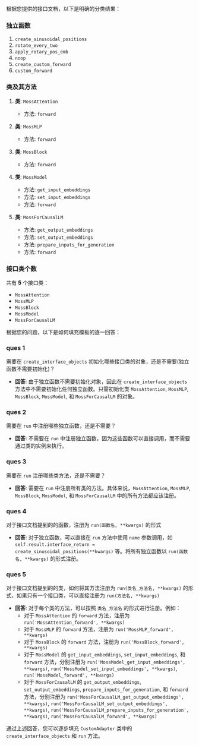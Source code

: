 根据您提供的接口文档，以下是明确的分类结果：

### 独立函数
1. `create_sinusoidal_positions`
2. `rotate_every_two`
3. `apply_rotary_pos_emb`
4. `noop`
5. `create_custom_forward`
6. `custom_forward`

### 类及其方法
1. **类**: `MossAttention`
   - 方法: `forward`
  
2. **类**: `MossMLP`
   - 方法: `forward`
  
3. **类**: `MossBlock`
   - 方法: `forward`
  
4. **类**: `MossModel`
   - 方法: `get_input_embeddings`
   - 方法: `set_input_embeddings`
   - 方法: `forward`
  
5. **类**: `MossForCausalLM`
   - 方法: `get_output_embeddings`
   - 方法: `set_output_embeddings`
   - 方法: `prepare_inputs_for_generation`
   - 方法: `forward`

### 接口类个数
共有 **5** 个接口类：
- `MossAttention`
- `MossMLP`
- `MossBlock`
- `MossModel`
- `MossForCausalLM`

根据您的问题，以下是如何填充模板的逐一回答：

### ques 1
需要在 `create_interface_objects` 初始化哪些接口类的对象，还是不需要(独立函数不需要初始化)？
- **回答**: 由于独立函数不需要初始化对象，因此在 `create_interface_objects` 方法中不需要初始化任何独立函数。只需初始化类 `MossAttention`, `MossMLP`, `MossBlock`, `MossModel`, 和 `MossForCausalLM` 的对象。

### ques 2
需要在 `run` 中注册哪些独立函数，还是不需要？
- **回答**: 不需要在 `run` 中注册独立函数，因为这些函数可以直接调用，而不需要通过类的实例来执行。

### ques 3
需要在 `run` 注册哪些类方法，还是不需要？
- **回答**: 需要在 `run` 中注册所有类的方法。具体来说，`MossAttention`, `MossMLP`, `MossBlock`, `MossModel`, 和 `MossForCausalLM` 中的所有方法都应该注册。

### ques 4
对于接口文档提到的的函数，注册为 `run(函数名, **kwargs)` 的形式
- **回答**: 对于独立函数，可以直接在 `run` 方法中使用 `name` 参数调用，如 `self.result.interface_return = create_sinusoidal_positions(**kwargs)` 等。将所有独立函数以 `run(函数名, **kwargs)` 的形式注册。

### ques 5
对于接口文档提到的的类，如何将其方法注册为 `run(类名_方法名, **kwargs)` 的形式，如果只有一个接口类，可以直接注册为 `run(方法名, **kwargs)`
- **回答**: 对于每个类的方法，可以按照 `类名_方法名` 的形式进行注册。例如：
  - 对于 `MossAttention` 的 `forward` 方法，注册为 `run('MossAttention_forward', **kwargs)`
  - 对于 `MossMLP` 的 `forward` 方法，注册为 `run('MossMLP_forward', **kwargs)`
  - 对于 `MossBlock` 的 `forward` 方法，注册为 `run('MossBlock_forward', **kwargs)`
  - 对于 `MossModel` 的 `get_input_embeddings`, `set_input_embeddings`, 和 `forward` 方法，分别注册为 `run('MossModel_get_input_embeddings', **kwargs)`, `run('MossModel_set_input_embeddings', **kwargs)`, `run('MossModel_forward', **kwargs)`
  - 对于 `MossForCausalLM` 的 `get_output_embeddings`, `set_output_embeddings`, `prepare_inputs_for_generation`, 和 `forward` 方法，分别注册为 `run('MossForCausalLM_get_output_embeddings', **kwargs)`, `run('MossForCausalLM_set_output_embeddings', **kwargs)`, `run('MossForCausalLM_prepare_inputs_for_generation', **kwargs)`, `run('MossForCausalLM_forward', **kwargs)`

通过上述回答，您可以逐步填充 `CustomAdapter` 类中的 `create_interface_objects` 和 `run` 方法。